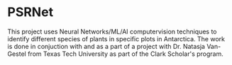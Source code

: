 # PSRNet
This project uses Neural Networks/ML/AI computervision techniques to identify different species of plants in specific plots in Antarctica. The work is done in conjuction with and as a part of a project with Dr. Natasja Van-Gestel from Texas Tech University as part of the Clark Scholar's program.
